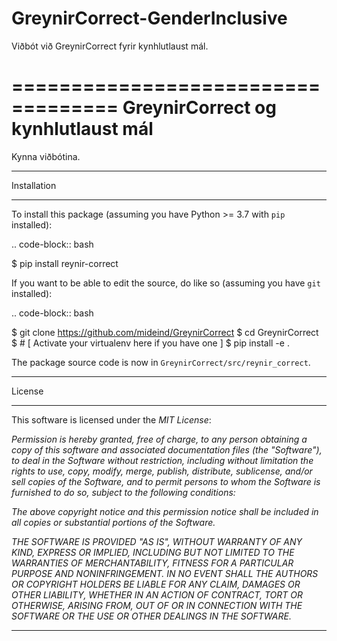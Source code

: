 # GreynirCorrect-GenderInclusive
Viðbót við GreynirCorrect fyrir kynhlutlaust mál.

===================================
GreynirCorrect og kynhlutlaust mál
===================================

Kynna viðbótina.

************
Installation
************

To install this package (assuming you have Python >= 3.7 with ``pip`` installed):

.. code-block:: bash

   $ pip install reynir-correct

If you want to be able to edit the source, do like so
(assuming you have ``git`` installed):

.. code-block:: bash

   $ git clone https://github.com/mideind/GreynirCorrect
   $ cd GreynirCorrect
   $ # [ Activate your virtualenv here if you have one ]
   $ pip install -e .

The package source code is now in ``GreynirCorrect/src/reynir_correct``.



*********************
License
*********************

This software is licensed under the *MIT License*:

   *Permission is hereby granted, free of charge, to any person
   obtaining a copy of this software and associated documentation
   files (the "Software"), to deal in the Software without restriction,
   including without limitation the rights to use, copy, modify, merge,
   publish, distribute, sublicense, and/or sell copies of the Software,
   and to permit persons to whom the Software is furnished to do so,
   subject to the following conditions:*

   *The above copyright notice and this permission notice shall be
   included in all copies or substantial portions of the Software.*

   *THE SOFTWARE IS PROVIDED "AS IS", WITHOUT WARRANTY OF ANY KIND,
   EXPRESS OR IMPLIED, INCLUDING BUT NOT LIMITED TO THE WARRANTIES OF
   MERCHANTABILITY, FITNESS FOR A PARTICULAR PURPOSE AND NONINFRINGEMENT.
   IN NO EVENT SHALL THE AUTHORS OR COPYRIGHT HOLDERS BE LIABLE FOR ANY
   CLAIM, DAMAGES OR OTHER LIABILITY, WHETHER IN AN ACTION OF CONTRACT,
   TORT OR OTHERWISE, ARISING FROM, OUT OF OR IN CONNECTION WITH THE
   SOFTWARE OR THE USE OR OTHER DEALINGS IN THE SOFTWARE.*

----


